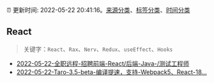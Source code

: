 :alarm_clock: 更新时间: 2022-05-22 20:41:16。[来源分类](../README.md)、[标签分类](../TAGS.md)、[时间分类](../TIMELINE.md)

## React


> 关键字：`React`、`Rax`、`Nerv`、`Redux`、`useEffect`、`Hooks`



- [2022-05-22-全职远程-招聘前端-React/后端-Java-/测试工程师](https://www.v2ex.com/t/854559) 
- [2022-05-22-Taro-3.5-beta-编译提速，支持-Webpack5、React-18...](https://toutiao.io/k/nxprqz4) 